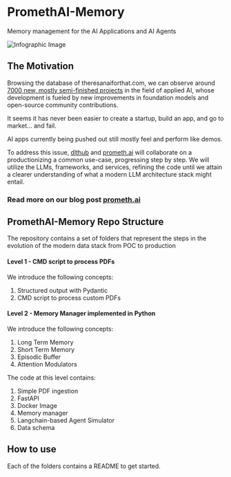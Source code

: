# PromethAI-Memory
Memory management for the AI Applications and AI Agents



![Infographic Image](https://github.com/topoteretes/PromethAI-Memory/blob/main/infographic_final.png)

## The Motivation

Browsing the database of theresanaiforthat.com, we can observe around [7000 new, mostly semi-finished projects](https://theresanaiforthat.com/) in the field of applied AI, whose development is fueled by new improvements in foundation models and open-source community contributions.

It seems it has never been easier to create a startup, build an app, and go to market… and fail.

AI apps currently being pushed out still mostly feel and perform like demos.

To address this issue, [dlthub](https://dlthub.com/) and [prometh.ai](http://prometh.ai/) will collaborate on a productionizing a common use-case, progressing step by step. We will utilize the LLMs, frameworks, and services, refining the code until we attain a clearer understanding of what a modern LLM architecture stack might entail.

### Read more on our blog post [prometh.ai](http://prometh.ai/promethai-memory-blog-post-one)


## PromethAI-Memory Repo Structure

The repository contains a set of folders that represent the steps in the evolution of the modern data stack from POC to production

#### Level 1 - CMD script to process PDFs
  We introduce the following concepts:
  1. Structured output with Pydantic
  2. CMD script to process custom PDFs
 
#### Level 2 - Memory Manager implemented in Python

We introduce the following concepts:
  1. Long Term Memory
  2. Short Term Memory
  3. Episodic Buffer
  4. Attention Modulators

The code at this level contains:
  1. Simple PDF ingestion
  2. FastAPI
  3. Docker Image
  4. Memory manager
  5. Langchain-based Agent Simulator
  6. Data schema

## How to use

Each of the folders contains a README to get started. 
